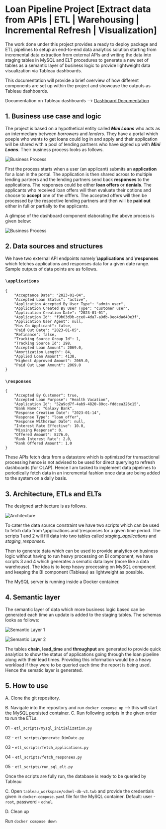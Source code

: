 # Loan Pipeline Project [Extract data from APIs | ETL | Warehousing | Incremental Refresh | Visualization]

The work done under this project provides a ready to deploy package and ETL pipelines to setup an end-to-end data analytics solution starting from incremental data extraction from external APIs and writing the data into staging tables in MySQL and ELT procedures to generate a new set of tables as a semantic layer of business logic to provide lightweight data visualization via Tableau dashboards.

This documentation will provide a brief overview of how different components are set up within the project and showcase the outputs as Tableau dashboards.

Documentation on Tableau dashboards --> [Dashboard Documentation](/tableau_workspace/README.md)

## 1. Business use case and logic

The project is based on a hypothetical entity called ___Mini Loans___ who acts as an intermediary between _borrowers_ and _lenders_. They have a portal which poeple who wants to get loans could log in and apply and their application will be shared with a pool of lending partners who have signed up with ___Mini Loans___. Their business process looks as follows.

![Business Process](images/BusinessProcess.jpg)

First the process starts when a user (an applicant) submits an __application__ for a loan in the portal. The application is then shared across to multiple lending partners and the lending partners send back __responses__ to the applications. The responses could be either __loan offers__ or __denials__. The applicants who received loan offers will then evaluate their options and choose to __accept__ one of the offfers. The accepted offers will then be processed by the respective lending partners and then will be __paid out__ either in full or partially to the applicants.

A glimpse of the dashboard component elaborating the above process is given below:

![Business Process](images/dashboards/P01.png)

## 2. Data sources and structures

We have two external API endpoints namely __\applications__ and __\responses__ which fetches applications and responses data for a given date range. Sample outputs of data points are as follows.

### `\applications`

```
{
    "Acceptance Date": "2023-01-04",
    "Accepted Loan Status": "active",
    "Application Accepted By User Type": "admin user",
    "Application Created By User Type": "customer user",
    "Application Creation Date": "2023-01-01",
    "Application Id": "f9b03d9b-cce0-4da7-a9db-8ec4dad40e3f",
    "Application User Agent": null,
    "Has Co Applicant": false,
    "Paid Out Date": "2023-01-05",
    "Refinance": false,
    "Tracking Source Group Id": 1,
    "Tracking Source Id": 298,
    "Accepted Loan Amount": 2069.0,
    "Amortization Length": 84,
    "Applied Loan Amount": 4138,
    "Highest Approved Amount": 2069.0,
    "Paid Out Loan Amount": 2069.0
}
```

### `\responses`

```
{
    "Accepted By Customer": true,
    "Accepted Loan Purpose": "Health Vacation",
    "Application Id": "52a9cd7f-4ab9-4820-80cc-fddcea326c15",
    "Bank Name": "Galaxy Bank",
    "Response Creation Date": "2023-01-14",
    "Response Type": "loan_offer",
    "Response Withdrawn Date": null,
    "Interest Rate Effective": 10.0,
    "Missing Response": 0,
    "Offered Amount": 8276.0,
    "Rank Interest Rate": 2.0,
    "Rank Offered Amount": 1.0
}
```

These APIs fetch data from a datastore which is optimized for transactional processing hence is not advised to be used for direct querying to refresh dashboards (for OLAP). Hence I am tasked to implement data pipelines to periodically fetch data in an incremental fashion once data are being added to the system on a daily basis.

## 3. Architecture, ETLs and ELTs

The designed architecture is as follows.

![Architecture](images/ETL_Solution.jpg)

To cater the data source constraint we have two scripts which can be used to fetch data from \applications and \responses for a given time period. The scripts 1 and 2 will fill data into two tables called _staging_applications_ and _staging_responses_.

Then to generate data which can be used to provide analytics on business logic without having to run heavy processing on BI component, we have scripts 3 and 4 which generates a sematic data layer (more like a data warehouse). The idea is to keep heavy processing on MySQL component and keeping the BI component (Tableau) as lightweight as possible.

The MySQL server is running inside a Docker container.

## 4. Semantic layer

The semantic layer of data which more business logic based can be generated each time an update is added to the staging tables. The schemas looks as follows:

![Semantic Layer 1](images/semantic_layer_1.jpg)

![Semantic Layer 2](images/semantic_layer_2.jpg)

The tables __chain__, __lead_time__ and __throughput__ are generated to provide quick analytics to show the status of applications going through the loan pipeline along with their lead times. Providing this information would be a heavy workload if they were to be queried each time the report is being used. Hence the sematic layer is generated.

## 5. How to use

A. Clone the git repository.

B. Navigate into the repository and run `docker compose up` --> this will start the MySQL persisted container.
C. Run following scripts in the given order to run the ETLs. 

01 - `etl_scripts/mysql_initialization.py`

02 - `etl_scripts/generate_DimDate.py`

03 - `etl_scripts/fetch_applications.py`

04 - `etl_scripts/fetch_responses.py`

05 - `etl_scripts/run_sql_elt.py`

Once the scripts are fully run, the database is ready to be queried by Tableau

C. Open `tableau_workspace/odnel-db-v3.twb` and provide the credentials given in `docker-compose.yaml` file for the MySQL container. Default: user - `root`, password - `odnel`.

D. Clean up

Run `docker compose down`